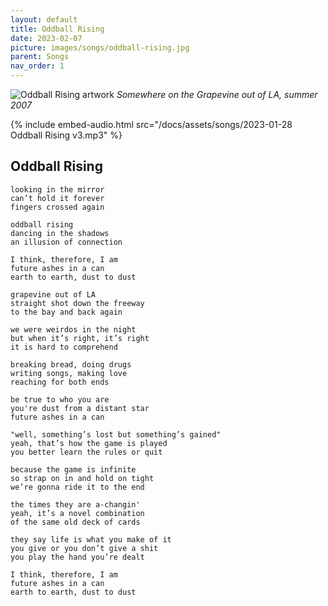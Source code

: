 ```yaml
---
layout: default
title: Oddball Rising
date: 2023-02-07
picture: images/songs/oddball-rising.jpg
parent: Songs
nav_order: 1
---
```

![Oddball Rising artwork](/docs/assets/images/songs/oddball-rising.jpg)
*Somewhere on the Grapevine out of LA, summer 2007*

{% include embed-audio.html src="/docs/assets/songs/2023-01-28 Oddball Rising v3.mp3" %}

## Oddball Rising

```
looking in the mirror
can’t hold it forever
fingers crossed again

oddball rising
dancing in the shadows
an illusion of connection

I think, therefore, I am
future ashes in a can
earth to earth, dust to dust

grapevine out of LA
straight shot down the freeway
to the bay and back again

we were weirdos in the night
but when it’s right, it’s right
it is hard to comprehend

breaking bread, doing drugs
writing songs, making love
reaching for both ends

be true to who you are
you're dust from a distant star
future ashes in a can

"well, something’s lost but something’s gained"
yeah, that’s how the game is played
you better learn the rules or quit

because the game is infinite
so strap on in and hold on tight
we’re gonna ride it to the end

the times they are a-changin'
yeah, it’s a novel combination
of the same old deck of cards

they say life is what you make of it
you give or you don’t give a shit
you play the hand you’re dealt

I think, therefore, I am
future ashes in a can
earth to earth, dust to dust
```